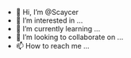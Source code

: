 - 👋 Hi, I’m @Scaycer
- 👀 I’m interested in ...
- 🌱 I’m currently learning ...
- 💞️ I’m looking to collaborate on ...
- 📫 How to reach me ...

<!---
Scaycer/Scaycer is a ✨ special ✨ repository because its `README.md` (this file) appears on your GitHub profile.
You can click the Preview link to take a look at your changes.
--->
